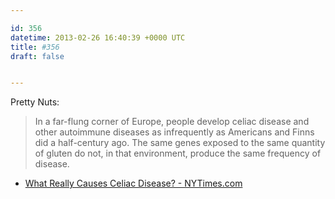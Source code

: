 ```yaml
---

id: 356
datetime: 2013-02-26 16:40:39 +0000 UTC
title: #356
draft: false


---
```


Pretty Nuts:

> In a far-flung corner of Europe, people develop celiac disease and other autoimmune diseases as infrequently as Americans and Finns did a half-century ago. The same genes exposed to the same quantity of gluten do not, in that environment, produce the same frequency of disease. 

 
 * [What Really Causes Celiac Disease? - NYTimes.com](http://www.nytimes.com/2013/02/24/opinion/sunday/what-really-causes-celiac-disease.html?_r=0)


